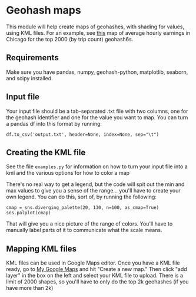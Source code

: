 # Geohash maps

This module will help create maps of geohashes, with shading for values, using KML files. For an example, see [this](https://drive.google.com/a/uber.com/open?id=1bIF3aWP5aQoN_26IPozl_i7mSkfQBfNW&usp=sharing) map of average hourly earnings in Chicago for the top 2000 (by trip count) geohash6s.

## Requirements

Make sure you have pandas, numpy, geohash-python, matplotlib, seaborn, and scipy installed. 

## Input file

Your input file should be a tab-separated .txt file with two columns, one for the geohash identifier and one for the value you want to map. You can turn a pandas df into this format by running: 

```
df.to_csv('output.txt', header=None, index=None, sep="\t")
```

## Creating the KML file

See the file `examples.py` for information on how to turn your input file into a kml and the various options for how to color a map

There's no real way to get a legend, but the code will spit out the min and max values to give you a sense of the range... you'll have to create your own legend. You can do this, sort of, by running the following: 

```
cmap = sns.diverging_palette(20, 130, n=100, as_cmap=True)
sns.palplot(cmap)
```

That will give you a nice picture of the range of colors. You'll have to manually label parts of it to communicate what the scale means.

## Mapping KML files

KML files can be used in Google Maps editor. Once you have a KML file ready, go to [My Google Maps](https://www.google.com/maps/d/u/0/) and hit "Create a new map." Then click "add layer" in the box on the left and select your KML file to upload. There is a limit of 2000 shapes, so you'll have to only do the top 2k geohashes (if you have more than 2k) 
